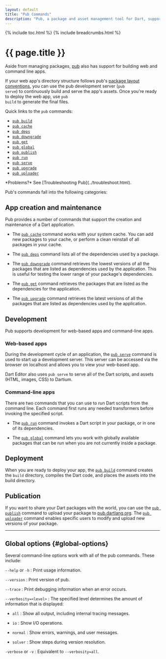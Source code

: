 ```yaml
---
layout: default
title: "Pub Commands"
description: "Pub, a package and asset management tool for Dart, supports a variety of commands."
---
```


{% include toc.html %}
{% include breadcrumbs.html %}

# {{ page.title }}

Aside from managing packages, [pub](/tools/pub/) also has support for
building web and command line apps.

If your web app's directory structure follows pub's [package layout
conventions](/tools/pub/package-layout.html), you can use the pub
development server (<code class="literal">pub serve</code>) to continuously
build and serve the app's assets. Once you're ready to deploy the web app,
use <code class="literal">pub build</code> to generate the final files.

Quick links to the `pub` commands:

* [`pub build`](pub-build.html)
* [`pub cache`](pub-cache.html)
* [`pub deps`](pub-deps.html)
* [`pub downgrade`](pub-downgrade.html)
* [`pub get`](pub-get.html)
* [`pub global`](pub-global.html)
* [`pub publish`](pub-lish.html)
* [`pub run`](pub-run.html)
* [`pub serve`](pub-serve.html)
* [`pub upgrade`](pub-upgrade.html)
* [`pub uploader`](pub-uploader.html)

<aside class="alert alert-info" markdown="1">
*Problems?*
See [Troubleshooting Pub](../troubleshoot.html).
</aside>

Pub's commands fall into the following categories:

## App creation and maintenance

Pub provides a number of commands that support
the creation and maintenance of a Dart application.

* The [`pub cache`](pub-cache.html) command works with your system cache.
  You can add new packages to your cache,
  or perform a clean reinstall of all packages in your cache.

* The [`pub deps`](pub-deps.html) command lists all of the dependencies
  used by a package.

* The [`pub downgrade`](pub-downgrade.html) command retrieves the lowest
  versions of all the packages that are listed as dependencies
  used by the application. This is useful for testing the lower range
  of your package's dependencies.

* The [`pub get`](pub-get.html) command retrieves the packages that are
  listed as the dependencies for the application.

* The [`pub upgrade`](pub-upgrade.html) command retrieves the latest
  versions of all the packages that are listed as dependencies
  used by the application.

## Development

Pub supports development for web-based apps and command-line apps.

### Web-based apps

During the development cycle of an application, the
[`pub serve`](pub-serve.html)
command is used to start up a development server.
This server can be accessed via the browser on localhost and
allows you to view your web-based app.

Dart Editor also uses `pub serve` to serve all of the Dart scripts,
and assets (HTML, images, CSS) to Dartium.

### Command-line apps

There are two commands that you can use to run Dart scripts
from the command line. Each command first runs any needed
transformers before invoking the specified script.

* The [`pub run`](pub-run.html) command invokes a Dart script in your
  package, or in one of its dependencies.

* The [`pub global`](pub-global.html) command lets you work with globally
  available packages that can be run when you are not currently inside
  a package.

## Deployment

When you are ready to deploy your app, the
[`pub build`](pub-build.html) command
creates the `build` directory, compiles the Dart code, and places 
the assets into the build directory.

## Publication

If you want to share your Dart packages with the world, you can
use the [`pub publish`](pub-lish.html) command to upload your package to 
[pub.dartlang.org](https://pub.dartlang.org). The
[`pub uploader`](pub-uploader.html) command enables specific users
to modify and upload new versions of your package.

---

## Global options {#global-options}

Several command-line options work with all of the pub commands.
These include:

`--help` or `-h`
: Print usage information.

`--version`
: Print version of pub.

`--trace`
: Print debugging information when an error occurs.

`--verbosity=<level>`
: The specified level determines the amount of information that is displayed:

* `all`
: Show all output, including internal tracing messages.

* `io`
: Show I/O operations.

* `normal`
: Show errors, warnings, and user messages.

* `solver`
: Show steps during version resolution.

`-verbose` or `-v`
: Equivalent to `--verbosity=all`.
